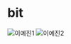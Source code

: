 # bit
![이예진1](https://user-images.githubusercontent.com/87558757/147053673-881ea81c-e21a-4596-a211-0318bd37b2f1.png)
![이예진2](https://user-images.githubusercontent.com/87558757/147053684-f3c9fc18-0e12-40ae-987c-7962fae9d44e.png)
